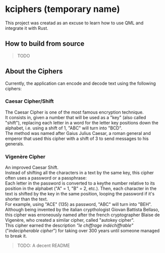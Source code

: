 # kciphers (temporary name)
This project was creatad as an excuse to learn how to use QML and integrate it with Rust.<br>

## How to build from source
> TODO

## About the Ciphers
Currently, the application can encode and decode text using the following ciphers: <br>

### Caesar Cipher/Shift
The Caesar Cipher is one of the most famous encryption technique. <br>
It consists in, given a number that will be used as a "key" (also called "shift"), replacing each letter in a word for the letter key positions down the alphabet, i.e. using a shift of 1, "ABC" will turn into "BCD". <br>
The method was named after Gaius Julius Caesar, a roman general and emperor that used this cipher with a shift of 3 to send messages to his generals. <br>

### Vigenère Cipher
An improved Caesar Shift. <br>
Instead of shifting all the characters in a text by the same key, this cipher often uses a password or a passphrase: <br>
Each letter in the password is converted to a keythe number relative to its position in the alphabet ("A" = 1, "B" = 2, etc.). Then, each character in the text is shifted by the key in the same position, looping the password if it's shorter than the text. <br>
For example, using "ACE" (135) as password, "ABC" will turn into "BEH". <br>
Although being invented by the italian crypthologist Giovan Battista Bellaso, 
this cipher was erroneously named after the french cryptographer Blaise de Vigenère, who
created a similar cipher, called "autokey cipher". <br>
This cipher earned the description <em>"le chiffrage indéchiffrable"</em> 
("<em>indecipherable cipher</em>") for taking over 300 years until someone managed to break it. <br>


> TODO: A decent README <br>

